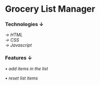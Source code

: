 # Grocery List Manager  

### Technologies ↓  
*→ HTML*  
*→ CSS*  
*→ Javascript*  

### Features   ↓
*• add items in the list*  

*• reset list items*
